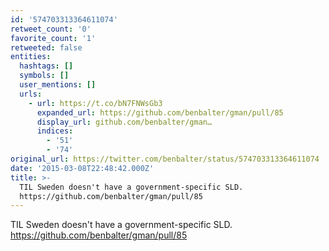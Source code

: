 ```yaml
---
id: '574703313364611074'
retweet_count: '0'
favorite_count: '1'
retweeted: false
entities:
  hashtags: []
  symbols: []
  user_mentions: []
  urls:
    - url: https://t.co/bN7FNWsGb3
      expanded_url: https://github.com/benbalter/gman/pull/85
      display_url: github.com/benbalter/gman…
      indices:
        - '51'
        - '74'
original_url: https://twitter.com/benbalter/status/574703313364611074
date: '2015-03-08T22:48:42.000Z'
title: >-
  TIL Sweden doesn't have a government-specific SLD.
  https://github.com/benbalter/gman/pull/85
---
```


TIL Sweden doesn't have a government-specific SLD. https://github.com/benbalter/gman/pull/85